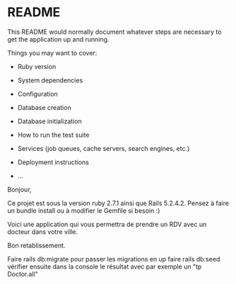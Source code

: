 # README

This README would normally document whatever steps are necessary to get the
application up and running.

Things you may want to cover:

* Ruby version

* System dependencies

* Configuration

* Database creation

* Database initialization

* How to run the test suite

* Services (job queues, cache servers, search engines, etc.)

* Deployment instructions

* ...

Bonjour,

Ce projet est sous la version ruby 2.7.1 ainsi que Rails 5.2.4.2.
Pensez à faire un bundle install ou à modifier le Gemfile si besoin :)

Voici une application qui vous permettra de prendre un RDV avec un docteur dans votre ville.

Bon retablissement.

Faire rails db:migrate pour passer les migrations en up
faire rails db:seed
vérifier ensuite dans la console le résultat avec par exemple un "tp Doctor.all"







